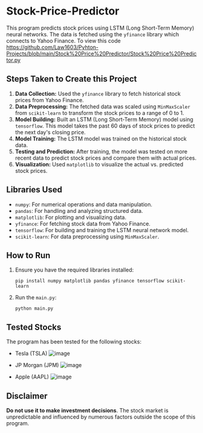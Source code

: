 # Stock-Price-Predictor
This program predicts stock prices using LSTM (Long Short-Term Memory) neural networks. The data is fetched using the `yfinance` library which connects to Yahoo Finance. To view this code https://github.com/Law1603/Pyhton-Projects/blob/main/Stock%20Price%20Predictor/Stock%20Price%20Predictor.py

## Steps Taken to Create this Project

1. **Data Collection:** Used the `yfinance` library to fetch historical stock prices from Yahoo Finance.
2. **Data Preprocessing:** The fetched data was scaled using `MinMaxScaler` from `scikit-learn` to transform the stock prices to a range of 0 to 1.
3. **Model Building:** Built an LSTM (Long Short-Term Memory) model using `tensorflow`. This model takes the past 60 days of stock prices to predict the next day's closing price.
4. **Model Training:** The LSTM model was trained on the historical stock data.
5. **Testing and Prediction:** After training, the model was tested on more recent data to predict stock prices and compare them with actual prices.
6. **Visualization:** Used `matplotlib` to visualize the actual vs. predicted stock prices.

## Libraries Used

- `numpy`: For numerical operations and data manipulation.
- `pandas`: For handling and analyzing structured data.
- `matplotlib`: For plotting and visualizing data.
- `yfinance`: For fetching stock data from Yahoo Finance.
- `tensorflow`: For building and training the LSTM neural network model.
- `scikit-learn`: For data preprocessing using `MinMaxScaler`.

## How to Run

1. Ensure you have the required libraries installed:
    ```
    pip install numpy matplotlib pandas yfinance tensorflow scikit-learn
    ```

2. Run the `main.py`:
    ```
    python main.py
    ```

## Tested Stocks

The program has been tested for the following stocks:
- Tesla (TSLA)
![image](https://github.com/Law1603/Stock-Price-Predictor/assets/78369461/bde41416-b8e3-48b0-ae32-b5d71f9ceca4)

- JP Morgan (JPM)
  ![image](https://github.com/Law1603/Stock-Price-Predictor/assets/78369461/82f2d7a5-78ee-42c1-90c0-ab3ce8511099)

- Apple (AAPL)
  ![image](https://github.com/Law1603/Stock-Price-Predictor/assets/78369461/9fdc7ca7-7f38-4e1b-aa3a-0c374b269878)


## Disclaimer

 **Do not use it to make investment decisions**. The stock market is unpredictable and influenced by numerous factors outside the scope of this program. 

